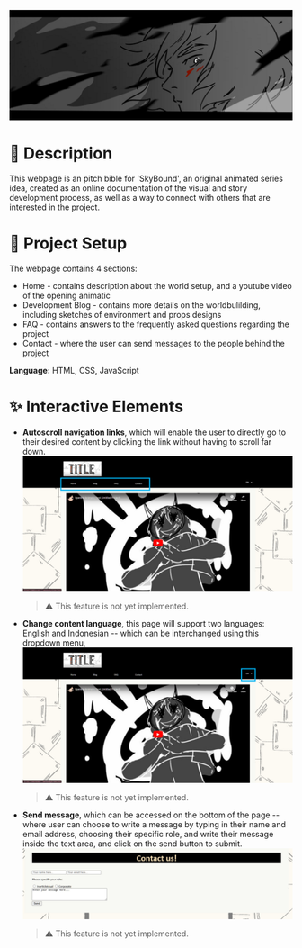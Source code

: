 ![Header Image](img/VTH-1-1.jpg)

# 📜 Description

This webpage is an pitch bible for 'SkyBound', an original animated series idea, created as an online documentation of the visual and story development process, as well as a way to connect with others that are interested in the project. 

# 🔧 Project Setup

The webpage contains 4 sections:

- Home - contains description about the world setup, and a youtube video of the opening animatic
- Development Blog - contains more details on the worldbulilding, including sketches of environment and props designs
- FAQ - contains answers to the frequently asked questions regarding the project
- Contact - where the user can send messages to the people behind the project

**Language:** HTML, CSS, JavaScript

# ✨ Interactive Elements

- **Autoscroll navigation links**, which will enable the user to directly go to their desired content by clicking the link without having to scroll far down.
![navigation links](img/landing(1).png)

    > :warning: This feature is not yet implemented.
 

- **Change content language**, this page will support two languages: English and Indonesian -- which can be interchanged using this dropdown menu,
![change language](img/landing(2).png)

    > :warning: This feature is not yet implemented.

- **Send message**, which can be accessed on the bottom of the page -- where user can choose to write a message by typing in their name and email address, choosing their specific role, and write their message inside the text area, and click on the send button to submit.
![message form](img/contact.jpg)
    > :warning: This feature is not yet implemented.
